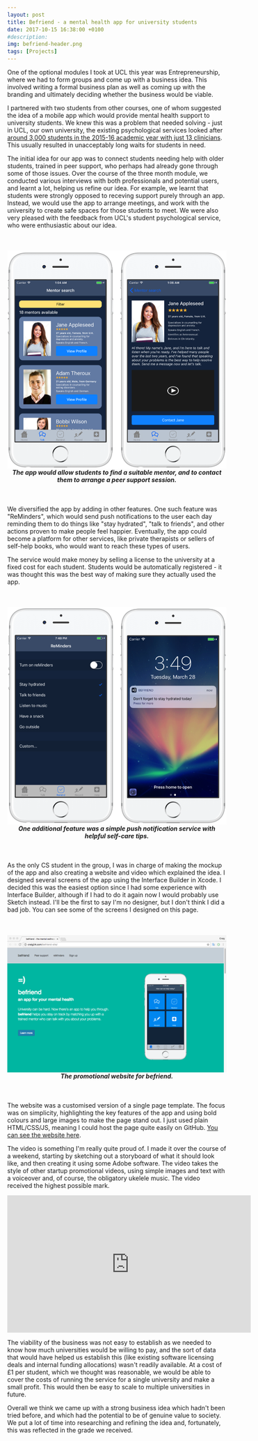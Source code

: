 ```yaml
---
layout: post
title: Befriend - a mental health app for university students
date: 2017-10-15 16:38:00 +0100
#description:
img: befriend-header.png
tags: [Projects]
---
```

One of the optional modules I took at UCL this year was Entrepreneurship, where we had to form groups and come up with a business idea. This involved writing a formal business plan as well as coming up with the branding and ultimately deciding whether the business would be viable.

I partnered with two students from other courses, one of whom suggested the idea of a mobile app which would provide mental health support to university students. We knew this was a problem that needed solving - just in UCL, our own university, the existing psychological services looked after [around 3,000 students in the 2015-16 academic year with just 13 clinicians](https://www.theguardian.com/education/2016/sep/23/university-mental-health-services-face-strain-as-demand-rises-50). This usually resulted in unacceptably long waits for students in need.

The initial idea for our app was to connect students needing help with older students, trained in peer support, who perhaps had already gone through some of those issues. Over the course of the three month module, we conducted various interviews with both professionals and potential users, and learnt a lot, helping us refine our idea. For example, we learnt that students were strongly opposed to receving support purely through an app. Instead, we would use the app to arrange meetings, and work with the university to create safe spaces for those students to meet. We were also very pleased with the feedback from UCL's student psychological service, who were enthusiastic about our idea.

<div style="text-align:center;margin:50px 0;">
<img style="max-width:100%;max-height:500px;margin-left:auto;margin-right:auto;display:block;" src="/assets/img/befriend-mentors.png">
<span style="font-weight:bold;font-style:italic;">The app would allow students to find a suitable mentor, and to contact them to arrange a peer support session.</span>
</div>

We diversified the app by adding in other features. One such feature was "ReMinders", which would send push notifications to the user each day reminding them to do things like "stay hydrated", "talk to friends", and other actions proven to make people feel happier. Eventually, the app could become a platform for other services, like private therapists or sellers of self-help books, who would want to reach these types of users.

The service would make money by selling a license to the university at a fixed cost for each student. Students would be automatically registered - it was thought this was the best way of making sure they actually used the app.

<div style="text-align:center;margin:50px 0;">
<img style="max-width:100%;max-height:500px;margin-left:auto;margin-right:auto;display:block;" src="/assets/img/befriend-reminder.png">
<span style="font-weight:bold;font-style:italic;">One additional feature was a simple push notification service with helpful self-care tips.</span>
</div>

As the only CS student in the group, I was in charge of making the mockup of the app and also creating a website and video which explained the idea. I designed several screens of the app using the Interface Builder in Xcode. I decided this was the easiest option since I had some experience with Interface Builder, although if I had to do it again now I would probably use Sketch instead. I'll be the first to say I'm no designer, but I don't think I did a bad job. You can see some of the screens I designed on this page.

<div style="text-align:center;margin:50px 0;">
<img style="max-width:100%;max-height:500px;margin-left:auto;margin-right:auto;display:block;" src="/assets/img/befriend-website.png">
<span style="font-weight:bold;font-style:italic;">The promotional website for befriend.</span>
</div>

The website was a customised version of a single page template. The focus was on simplicity, highlighting the key features of the app and using bold colours and large images to make the page stand out. I just used plain HTML/CSS/JS, meaning I could host the page quite easily on GitHub. [You can see the website here](https://frakur.github.io/befriend-site/).

The video is something I'm really quite proud of. I made it over the course of a weekend, starting by sketching out a storyboard of what it should look like, and then creating it using some Adobe software. The video takes the style of other startup promotional videos, using simple images and text with a voiceover and, of course, the obligatory ukelele music. The video received the highest possible mark.

<iframe width="560" height="315" style="margin-left:auto;margin-right:auto;display:block;" src="https://www.youtube-nocookie.com/embed/GAi5nuB35f0?rel=0" frameborder="0" allowfullscreen></iframe>

The viability of the business was not easy to establish as we needed to know how much universities would be willing to pay, and the sort of data that would have helped us establish this (like existing software licensing deals and internal funding allocations) wasn't readily available. At a cost of £1 per student, which we thought was reasonable, we would be able to cover the costs of running the service for a single university and make a small profit. This would then be easy to scale to multiple universities in future.

Overall we think we came up with a strong business idea which hadn't been tried before, and which had the potential to be of genuine value to society. We put a lot of time into researching and refining the idea and, fortunately, this was reflected in the grade we received. 
